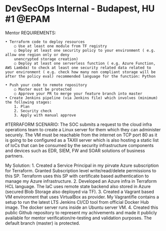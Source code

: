 # DevSecOps Internal - Budapest, HU #1 @EPAM
Mentor REQUIREMENTS:

	• Terraform code to deploy resources
		○ Use at least one module from TF registry
		○ Deploy at least one security policy to your environment ( e.g. allow one region only or deny
		unencrypted storage creation)
		○ Deploy at least one serverless function ( e.g. Azure Function, AWS Lambda) to check at least one security related data related to your environment ( e.g. check how many non compliant storage will be after the policy eval) recommended language for the function: Python
	
	• Push your code to remote repository
		○ Master must be protected
		○ Approve your PR to merge your feature branch into master
	• Create Jenkins pipeline (via Jenkins file) which involves (minimum) the following stages:
		1. Plan
		2. Security check
		3. Apply with manual approve


#TERRAFORM SCENARIO:
The SOC submits a request to the cloud infra operations team to create a Linux server for them which they can administer securely. The VM must be reachable from the internet on TCP port 80 as it is going to be configured as a TAXII server which is also hosting a static list of IoCs that can be consumed by the security infrastructure components and devices such as EDR, SIEM, FW and SOAR solutions of business partners.

My Solution:
	1. Created a Service Principal in my pirvate Azure subscription for Terraform. Granted Subscription level write/read/delete permissions to this SP. Terraform uses this SP with certificate based authentication to manage my Azure infrastructure.
	2. Developed an Azure infra in Terraform HCL language. The IaC uses remote state backend also stored in Azure (secured Blob Storage also deployed via TF).
	3. Created a Vagrant based VM environment that uses VirtualBox as provider. My Vagrantifle contains a setup to run the latest LTS Jenkins CI/CD tool from official Docker Hub image. The docker server runs inside an Ubuntu server VM.
	4. Created this public Github repository to represent my achivements and made it publicly available for mentor verification/re-testing and validation purposes. The default branch (master) is protected.
